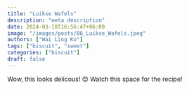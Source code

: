 ```yaml
---
title: "Luikse Wafels"
description: "meta description"
date: 2024-03-18T16:56:47+06:00
image: "/images/posts/06_Luikse_Wafels.jpeg"
authors: ["Wai Ling Ko"]
tags: ["biscuit", "sweet"]
categories: ["biscuit"]
draft: false
---
```


Wow, this looks delicous! 😊
Watch this space for the recipe!